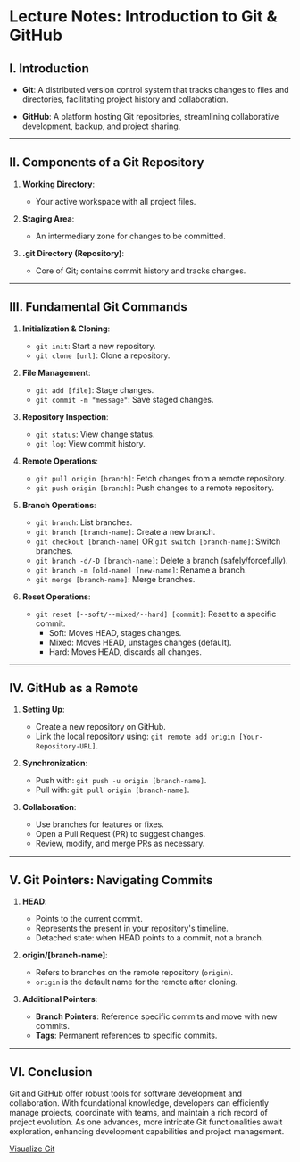 # Lecture Notes: Introduction to Git & GitHub

## I. Introduction

- **Git**: A distributed version control system that tracks changes to files and directories, facilitating project history and collaboration.

- **GitHub**: A platform hosting Git repositories, streamlining collaborative development, backup, and project sharing.

---

## II. Components of a Git Repository

1. **Working Directory**: 
   - Your active workspace with all project files.

2. **Staging Area**: 
   - An intermediary zone for changes to be committed.

3. **.git Directory (Repository)**: 
   - Core of Git; contains commit history and tracks changes.

---

## III. Fundamental Git Commands

1. **Initialization & Cloning**:
   - `git init`: Start a new repository.
   - `git clone [url]`: Clone a repository.

2. **File Management**:
   - `git add [file]`: Stage changes.
   - `git commit -m "message"`: Save staged changes.

3. **Repository Inspection**:
   - `git status`: View change status.
   - `git log`: View commit history.

4. **Remote Operations**:
   - `git pull origin [branch]`: Fetch changes from a remote repository.
   - `git push origin [branch]`: Push changes to a remote repository.

5. **Branch Operations**:
   - `git branch`: List branches.
   - `git branch [branch-name]`: Create a new branch.
   - `git checkout [branch-name]` OR `git switch [branch-name]`: Switch branches.
   - `git branch -d/-D [branch-name]`: Delete a branch (safely/forcefully).
   - `git branch -m [old-name] [new-name]`: Rename a branch.
   - `git merge [branch-name]`: Merge branches.

6. **Reset Operations**:
   - `git reset [--soft/--mixed/--hard] [commit]`: Reset to a specific commit. 
     - Soft: Moves HEAD, stages changes.
     - Mixed: Moves HEAD, unstages changes (default).
     - Hard: Moves HEAD, discards all changes.

---

## IV. GitHub as a Remote

1. **Setting Up**:
   - Create a new repository on GitHub.
   - Link the local repository using: `git remote add origin [Your-Repository-URL]`.

2. **Synchronization**:
   - Push with: `git push -u origin [branch-name]`.
   - Pull with: `git pull origin [branch-name]`.

3. **Collaboration**:
   - Use branches for features or fixes.
   - Open a Pull Request (PR) to suggest changes.
   - Review, modify, and merge PRs as necessary.

---

## V. Git Pointers: Navigating Commits

1. **HEAD**: 
   - Points to the current commit.
   - Represents the present in your repository's timeline.
   - Detached state: when HEAD points to a commit, not a branch.

2. **origin/[branch-name]**:
   - Refers to branches on the remote repository (`origin`).
   - `origin` is the default name for the remote after cloning.

3. **Additional Pointers**:
   - **Branch Pointers**: Reference specific commits and move with new commits.
   - **Tags**: Permanent references to specific commits.

---

## VI. Conclusion

Git and GitHub offer robust tools for software development and collaboration. With foundational knowledge, developers can efficiently manage projects, coordinate with teams, and maintain a rich record of project evolution. As one advances, more intricate Git functionalities await exploration, enhancing development capabilities and project management.


[Visualize Git](https://git-school.github.io/visualizing-git)
